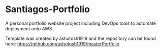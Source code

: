 # Santiagos-Portfolio
A personal portfolio website project including DevOps tools to automate deployment onto AWS. 

Template was created by ashutosh1919 and the repository can be found here: <https://github.com/ashutosh1919/masterPortfolio>
